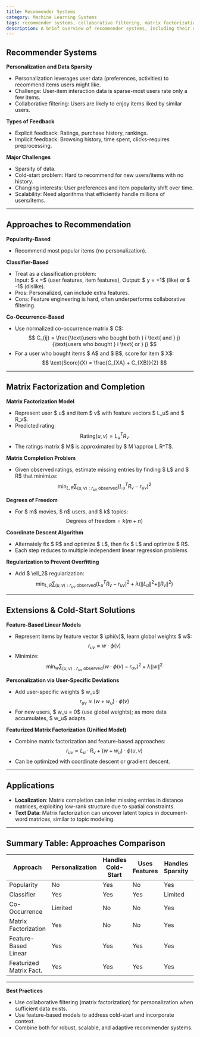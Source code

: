 ```yaml
---
title: Recommender Systems
category: Machine Learning Systems
tags: recommender systems, collaborative filtering, matrix factorization, matrix completion, personalization, cold-start problem
description: A brief overview of recommender systems, including their challenges, approaches, and applications.
---
```


## Recommender Systems

**Personalization and Data Sparsity**
- Personalization leverages user data (preferences, activities) to recommend items users might like.
- Challenge: User-item interaction data is sparse-most users rate only a few items.
- Collaborative filtering: Users are likely to enjoy items liked by similar users.

**Types of Feedback**
- Explicit feedback: Ratings, purchase history, rankings.
- Implicit feedback: Browsing history, time spent, clicks-requires preprocessing.

**Major Challenges**
- Sparsity of data.
- Cold-start problem: Hard to recommend for new users/items with no history.
- Changing interests: User preferences and item popularity shift over time.
- Scalability: Need algorithms that efficiently handle millions of users/items.

---

## Approaches to Recommendation

**Popularity-Based**
- Recommend most popular items (no personalization).

**Classifier-Based**
- Treat as a classification problem:  
  Input: $ x =$ (user features, item features), Output: $ y = +1$ (like) or $ -1$ (dislike).
- Pros: Personalized, can include extra features.
- Cons: Feature engineering is hard, often underperforms collaborative filtering.

**Co-Occurrence-Based**
- Use normalized co-occurrence matrix $ C$:
  $$
  C_{ij} = \frac{\text{users who bought both } i \text{ and } j}{\text{users who bought } i \text{ or } j}
  $$
- For a user who bought items $ A$ and $ B$, score for item $ X$:
  $$
  \text{Score}(X) = \frac{C_{XA} + C_{XB}}{2}
  $$

---

## Matrix Factorization and Completion

**Matrix Factorization Model**
- Represent user $ u$ and item $ v$ with feature vectors $ L_u$ and $ R_v$.
- Predicted rating:
  $$
  \text{Rating}(u, v) = L_u^T R_v
  $$
- The ratings matrix $ M$ is approximated by $ M \approx L R^T$.

**Matrix Completion Problem**
- Given observed ratings, estimate missing entries by finding $ L$ and $ R$ that minimize:
  $$
  \min_{L, R} \sum_{(u,v): r_{uv} \text{ observed}} (L_u^T R_v - r_{uv})^2
  $$

**Degrees of Freedom**
- For $ m$ movies, $ n$ users, and $ k$ topics:
  $$
  \text{Degrees of freedom} = k(m + n)
  $$

**Coordinate Descent Algorithm**
- Alternately fix $ R$ and optimize $ L$, then fix $ L$ and optimize $ R$.
- Each step reduces to multiple independent linear regression problems.

**Regularization to Prevent Overfitting**
- Add $ \ell_2$ regularization:
  $$
  \min_{L, R} \sum_{(u,v): r_{uv} \text{ observed}} (L_u^T R_v - r_{uv})^2 + \lambda (\|L_u\|^2 + \|R_v\|^2)
  $$

---

## Extensions & Cold-Start Solutions

**Feature-Based Linear Models**
- Represent items by feature vector $ \phi(v)$, learn global weights $ w$:
  $$
  r_{uv} \approx w \cdot \phi(v)
  $$
- Minimize:
  $$
  \min_w \sum_{(u,v): r_{uv} \text{ observed}} (w \cdot \phi(v) - r_{uv})^2 + \lambda \|w\|^2
  $$

**Personalization via User-Specific Deviations**
- Add user-specific weights $ w_u$:
  $$
  r_{uv} \approx (w + w_u) \cdot \phi(v)
  $$
- For new users, $ w_u = 0$ (use global weights); as more data accumulates, $ w_u$ adapts.

**Featurized Matrix Factorization (Unified Model)**
- Combine matrix factorization and feature-based approaches:
  $$
  r_{uv} \approx L_u \cdot R_v + (w + w_u) \cdot \phi(u, v)
  $$
- Can be optimized with coordinate descent or gradient descent.

---

## Applications

- **Localization**: Matrix completion can infer missing entries in distance matrices, exploiting low-rank structure due to spatial constraints.
- **Text Data**: Matrix factorization can uncover latent topics in document-word matrices, similar to topic modeling.

---

## Summary Table: Approaches Comparison

| Approach                | Personalization | Handles Cold-Start | Uses Features | Handles Sparsity | Scalability |
|-------------------------|----------------|--------------------|---------------|------------------|-------------|
| Popularity              | No             | Yes                | No            | Yes              | High        |
| Classifier              | Yes            | Yes                | Yes           | Limited          | Moderate    |
| Co-Occurrence           | Limited        | No                 | No            | Yes              | High        |
| Matrix Factorization    | Yes            | No                 | No            | Yes              | High        |
| Feature-Based Linear    | Yes            | Yes                | Yes           | Yes              | High        |
| Featurized Matrix Fact. | Yes            | Yes                | Yes           | Yes              | Moderate    |

---

**Best Practices**
- Use collaborative filtering (matrix factorization) for personalization when sufficient data exists.
- Use feature-based models to address cold-start and incorporate context.
- Combine both for robust, scalable, and adaptive recommender systems.


